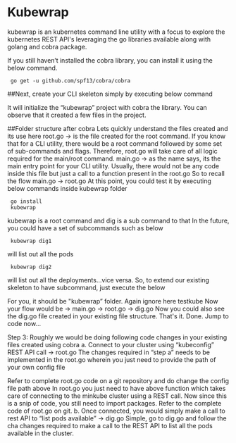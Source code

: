 # Kubewrap

kubewrap is an kubernetes command line utility with a focus to explore the kubernetes REST API's leveraging the go libraries available along with golang and cobra package.

If you still haven’t installed the cobra library, you can install it using the below command.
```
 go get -u github.com/spf13/cobra/cobra
 ```
##Next, create your CLI skeleton simply by executing below command


It will initialize the “kubewrap” project with cobra the library. You can observe that it created a few files in the project.

##Folder structure after cobra
Lets quickly understand the files created and its use here
root.go → is the file created for the root command. If you know that for a CLI utility, there would be a root command followed by some set of sub-commands and flags. Therefore, root.go will take care of all logic required for the main/root command.
main.go → as the name says, its the main entry point for your CLI utility. Usually, there would not be any code inside this file but just a call to a function present in the root.go
So to recall the flow main.go -> root.go
At this point, you could test it by executing below commands inside kubewrap folder
```
 go install
 kubewrap
```


kubewrap is a root command and dig is a sub command to that
In the future, you could have a set of subcommands such as below
```
 kubewrap dig1
 ```
will list out all the pods
```
 kubewrap dig2
 ```
will list out all the deployments…vice versa.
So, to extend our existing skeleton to have subcommand, just execute the below

For you, it should be "kubewrap” folder. Again ignore here testkube
Now your flow would be → main.go -> root.go → dig.go
Now you could also see the dig.go file created in your existing file structure.
That's it. Done. Jump to code now…

Step 3:
Roughly we would be doing following code changes in your existing files created using cobra
a. Connect to your cluster using “kubeconfig” REST API call → root.go
The changes required in “step a” needs to be implemented in the root.go wherein you just need to provide the path of your own config file 

Refer to complete root.go code on a git repository and do change the config file path above
In root.go you just need to have above function which takes care of connecting to the minkube cluster using a REST call. Now since this is a snip of code, you still need to import packages. Refer to the complete code of root.go on git.
b. Once connected, you would simply make a call to rest API to “list pods available” → dig.go
Simple, go to dig.go and follow the cha changes required to make a call to the REST API to list all the pods available in the cluster.
